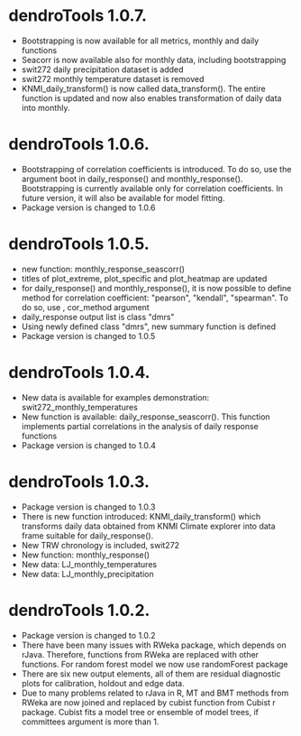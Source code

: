 # dendroTools 1.0.7.
* Bootstrapping is now available for all metrics, monthly and daily functions
* Seacorr is now available also for monthly data, including bootstrapping
* swit272 daily precipitation dataset is added
* swit272 monthly temperature dataset is removed
* KNMI_daily_transform() is now called data_transform(). The entire function is updated and now also enables transformation of daily data into monthly.

# dendroTools 1.0.6.
* Bootstrapping of correlation coefficients is introduced. To do so, use the argument boot in daily_response() and monthly_response(). Bootstrapping is currently available only for correlation coefficients. In future version, it will also be available for model fitting. 
* Package version is changed to 1.0.6

# dendroTools 1.0.5.
* new function: monthly_response_seascorr()
* titles of plot_extreme, plot_specific and plot_heatmap are updated
* for daily_response() and monthly_response(), it is now possible to define method for correlation coefficient: "pearson", "kendall", "spearman". To do so, use , cor_method argument
* daily_response output list is class "dmrs"
* Using newly defined class "dmrs", new summary function is defined
* Package version is changed to 1.0.5

# dendroTools 1.0.4.
* New data is available for examples demonstration: swit272_monthly_temperatures
* New function is available: daily_response_seascorr(). This function implements partial correlations in the analysis of daily response functions
* Package version is changed to 1.0.4

# dendroTools 1.0.3.
* Package version is changed to 1.0.3
* There is new function introduced: KNMI_daily_transform() which transforms daily data obtained from KNMI Climate explorer into data frame suitable for daily_response(). 
* New TRW chronology is included, swit272
* New function: monthly_response()
* New data: LJ_monthly_temperatures
* New data: LJ_monthly_precipitation

# dendroTools 1.0.2.
* Package version is changed to 1.0.2
* There have been many issues with RWeka package, which depends on rJava. Therefore, functions from RWeka are replaced with other functions. For random forest model we now use randomForest package
* There are six new output elements, all of them are residual diagnostic plots for calibration, holdout and edge data.
* Due to many problems related to rJava in R, MT and BMT methods from RWeka are now joined and replaced by cubist function from Cubist r package. Cubist fits a model tree or ensemble of model trees, if committees argument is more than 1.
